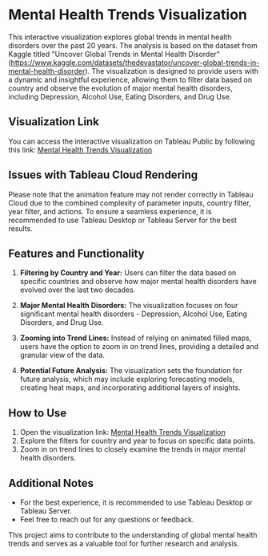 # Mental Health Trends Visualization

This interactive visualization explores global trends in mental health disorders over the past 20 years. The analysis is based on the dataset from Kaggle titled "Uncover Global Trends in Mental Health Disorder" (https://www.kaggle.com/datasets/thedevastator/uncover-global-trends-in-mental-health-disorder). The visualization is designed to provide users with a dynamic and insightful experience, allowing them to filter data based on country and observe the evolution of major mental health disorders, including Depression, Alcohol Use, Eating Disorders, and Drug Use.

## Visualization Link
You can access the interactive visualization on Tableau Public by following this link: [Mental Health Trends Visualization](https://public.tableau.com/app/profile/tony.ho6073/viz/hack2024/Dashboard1?publish=yes)

## Issues with Tableau Cloud Rendering
Please note that the animation feature may not render correctly in Tableau Cloud due to the combined complexity of parameter inputs, country filter, year filter, and actions. To ensure a seamless experience, it is recommended to use Tableau Desktop or Tableau Server for the best results.

## Features and Functionality
1. **Filtering by Country and Year:** Users can filter the data based on specific countries and observe how major mental health disorders have evolved over the last two decades.

2. **Major Mental Health Disorders:** The visualization focuses on four significant mental health disorders - Depression, Alcohol Use, Eating Disorders, and Drug Use.

3. **Zooming into Trend Lines:** Instead of relying on animated filled maps, users have the option to zoom in on trend lines, providing a detailed and granular view of the data.

4. **Potential Future Analysis:** The visualization sets the foundation for future analysis, which may include exploring forecasting models, creating heat maps, and incorporating additional layers of insights.

## How to Use
1. Open the visualization link: [Mental Health Trends Visualization](https://public.tableau.com/app/profile/tony.ho6073/viz/hack2024/Dashboard1?publish=yes)
2. Explore the filters for country and year to focus on specific data points.
3. Zoom in on trend lines to closely examine the trends in major mental health disorders.

## Additional Notes
- For the best experience, it is recommended to use Tableau Desktop or Tableau Server.
- Feel free to reach out for any questions or feedback.

This project aims to contribute to the understanding of global mental health trends and serves as a valuable tool for further research and analysis.
